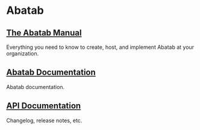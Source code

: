 # Abatab

## [The Abatab Manual](./man/index.md)

Everything you need to know to create, host, and implement Abatab at your organization.

## [Abatab Documentation](./doc/index.md)

Abatab documentation.

## [API Documentation](./api/)

Changelog, release notes, etc.
